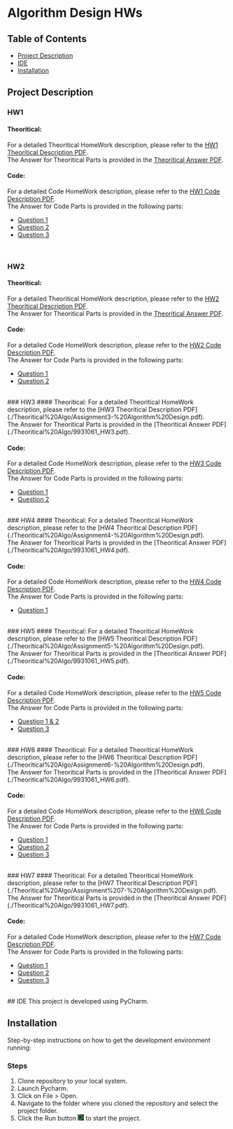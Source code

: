 # Algorithm Design HWs

## Table of Contents
- [Project Description](#project-description)
- [IDE](#ide)
- [Installation](#installation)

## Project Description

### HW1
#### Theoritical:
For a detailed Theoritical HomeWork description, please refer to the [HW1 Theoritical Description PDF](./Theoritical%20Algo/Assignment1-%20Algorithm%20Design.pdf). <br />
The Answer for Theoritical Parts is provided in the [Theoritical Answer PDF](./Theoritical%20Algo/9931061_HW1.pdf). <br />

#### Code:
For a detailed Code HomeWork description, please refer to the [HW1 Code Description PDF](./HW1-Code.pdf). <br />
The Answer for Code Parts is provided in the following parts:
- [Question 1](./HW1/Q1.py)
- [Question 2](./HW1/Q2.py)
- [Question 3](./HW1/Q3.py)
<br />


### HW2
#### Theoritical:
For a detailed Theoritical HomeWork description, please refer to the [HW2 Theoritical Description PDF](./Theoritical%20Algo/Assignment2-%20Algorithm%20Design.pdf). <br />
The Answer for Theoritical Parts is provided in the [Theoritical Answer PDF](./Theoritical%20Algo/9931061_HW2%20(1).pdf). <br />

#### Code:
For a detailed Code HomeWork description, please refer to the [HW2 Code Description PDF](./HW2-Code.pdf). <br />
The Answer for Code Parts is provided in the following parts:
- [Question 1](./HW2/Q1.py)
- [Question 2](./HW2/Q2.py)
<br />
### HW3
#### Theoritical:
For a detailed Theoritical HomeWork description, please refer to the [HW3 Theoritical Description PDF](./Theoritical%20Algo/Assignment3-%20Algorithm%20Design.pdf). <br />
The Answer for Theoritical Parts is provided in the [Theoritical Answer PDF](./Theoritical%20Algo/9931061_HW3.pdf). <br />

#### Code:
For a detailed Code HomeWork description, please refer to the [HW3 Code Description PDF](./HW3-Code.pdf). <br />
The Answer for Code Parts is provided in the following parts:
- [Question 1](./AlgoDesignHW3/Q1.py)
- [Question 2](./AlgoDesignHW3/Q2.py)
<br />
### HW4
#### Theoritical:
For a detailed Theoritical HomeWork description, please refer to the [HW4 Theoritical Description PDF](./Theoritical%20Algo/Assignment4-%20Algorithm%20Design.pdf). <br />
The Answer for Theoritical Parts is provided in the [Theoritical Answer PDF](./Theoritical%20Algo/9931061_HW4.pdf). <br />

#### Code:
For a detailed Code HomeWork description, please refer to the [HW4 Code Description PDF](./HW4-Code.pdf). <br />
The Answer for Code Parts is provided in the following parts:
- [Question 1](./AlgoHW4/Q1.py)
<br />
### HW5
#### Theoritical:
For a detailed Theoritical HomeWork description, please refer to the [HW5 Theoritical Description PDF](./Theoritical%20Algo/Assignment5-%20Algorithm%20Design.pdf). <br />
The Answer for Theoritical Parts is provided in the [Theoritical Answer PDF](./Theoritical%20Algo/9931061_HW5.pdf). <br />

#### Code:
For a detailed Code HomeWork description, please refer to the [HW5 Code Description PDF](./HW5-Code.pdf). <br />
The Answer for Code Parts is provided in the following parts:
- [Question 1 & 2](./Algo_HW5/Q2.py)
- [Question 3](./Algo_HW5/q3.py)
<br />
### HW6
#### Theoritical:
For a detailed Theoritical HomeWork description, please refer to the [HW6 Theoritical Description PDF](./Theoritical%20Algo/Assignment6-%20Algorithm%20Design.pdf). <br />
The Answer for Theoritical Parts is provided in the [Theoritical Answer PDF](./Theoritical%20Algo/9931061_HW6.pdf). <br />

#### Code:
For a detailed Code HomeWork description, please refer to the [HW6 Code Description PDF](./HW6-Code.pdf). <br />
The Answer for Code Parts is provided in the following parts:
- [Question 1](./Algo_HW6/Q1.py)
- [Question 2](./Algo_HW6/Q2.py)
- [Question 3](./Algo_HW6/Q3.py)
<br />
### HW7
#### Theoritical:
For a detailed Theoritical HomeWork description, please refer to the [HW7 Theoritical Description PDF](./Theoritical%20Algo/Assignment%207-%20Algorithm%20Design.pdf). <br />
The Answer for Theoritical Parts is provided in the [Theoritical Answer PDF](./Theoritical%20Algo/9931061_HW7.pdf). <br />

#### Code:
For a detailed Code HomeWork description, please refer to the [HW7 Code Description PDF](./HW7-Code.pdf). <br />
The Answer for Code Parts is provided in the following parts:
- [Question 1](./Algo_HW7/q1.py)
- [Question 2](./Algo_HW7/q2.py)
- [Question 3](./Algo_HW7/q3.py)
<br />
## IDE
This project is developed using PyCharm.

## Installation
Step-by-step instructions on how to get the development environment running:

### Steps
1. Clone repository to your local system.
2. Launch Pycharm.
3. Click on File > Open.
4. Navigate to the folder where you cloned the repository and select the project folder.
5. Click the Run button ![Run Image](./Pycharm_Run.PNG) to start the project.
